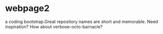 # webpage2
a coding bootstrap.Great repository names are short and memorable. Need inspiration? How about verbose-octo-barnacle?
